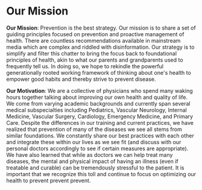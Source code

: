 # Our Mission

**Our Mission**: Prevention is the best strategy. Our mission is to share a set of guiding principles focused on prevention and proactive management of health. There are countless recommendations available in mainstream media which are complex and riddled with disinformation. Our strategy is to simplify and filter this chatter to bring the focus back to foundational principles of health, akin to what our parents and grandparents used to frequently tell us. In doing so, we hope to rekindle the powerful generationally rooted working framework of thinking about one's health to empower good habits and thereby strive to prevent disease.

**Our Motivation**: We are a collective of physicians who spend many waking hours together talking about improving our own health and quality of life. We come from varying academic backgrounds and currently span several medical subspecialties including Pediatrics, Vascular Neurology, Internal Medicine, Vascular Surgery, Cardiology, Emergency Medicine, and Primary Care. Despite the differences in our training and current practices, we have realized that prevention of many of the diseases we see all stems from similar foundations. We constantly share our best practices with each other and integrate these within our lives as we see fit (and discuss with our personal doctors accordingly to see if certain measures are appropriate). We have also learned that while as doctors we can help treat many diseases, the mental and physical impact of having an illness (even if treatable and curable) can be tremendously stressful to the patient. It is important that we recognize this toll and continue to focus on optimizing our health to prevent prevent prevent.

